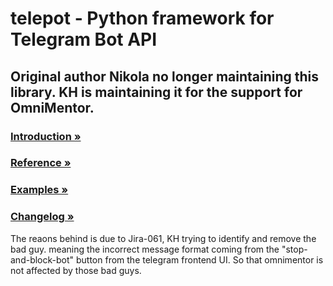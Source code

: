 # telepot - Python framework for Telegram Bot API

## Original author Nikola no longer maintaining this library. KH is maintaining it for the support for OmniMentor.

### [Introduction »](http://telepot.readthedocs.io/en/latest/)
### [Reference »](http://telepot.readthedocs.io/en/latest/reference.html)
### [Examples »](https://github.com/nickoala/telepot/tree/master/examples)
### [Changelog »](https://github.com/nickoala/telepot/blob/master/CHANGELOG.md)

The reaons behind is due to Jira-061, KH trying to identify and remove the bad guy.
meaning the incorrect message format coming  from the "stop-and-block-bot" button 
from the telegram frontend UI. So that omnimentor is not affected by those bad guys.
